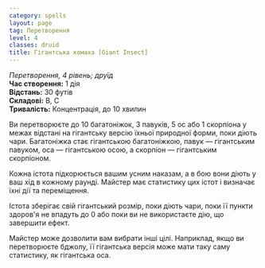 ```yaml
---
category: spells
layout: page
tag: Перетворення
level: 4
classes: druid
title: Гігантська комаха [Giant Insect]
---
```


_Перетворення, 4 рівень; друїд_  
**Час створення:** 1 дія    
**Відстань:** 30 футів    
**Складові:** В, С    
**Тривалість:** Концентрація, до 10 хвилин    

Ви перетворюєте до 10 багатоніжок, 3 павуків, 5 ос або 1 скорпіона у межах відстані на гігантську версію їхньої природної форми, поки діють чари. Багатоніжка стає гігантською багатоніжкою, павук — гігантським павуком, оса — гігантською осою, а скорпіон — гігантським скорпіоном.    

Кожна істота підкорюється вашим усним наказам, а в бою вони діють у ваш хід в кожному раунді. Майстер має статистику цих істот і визначає їхні дії та переміщення.    

Істота зберігає свій гігантський розмір, поки діють чари, поки її пункти здоров'я не впадуть до 0 або поки ви не використаєте дію, що завершити ефект.    

Майстер може дозволити вам вибрати інші цілі. Наприклад, якщо ви перетворюєте бджолу, її гігантська версія може мати таку саму статистику, як гігантська оса. 
